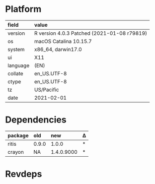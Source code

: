 # Platform

|field    |value                                       |
|:--------|:-------------------------------------------|
|version  |R version 4.0.3 Patched (2021-01-08 r79819) |
|os       |macOS Catalina 10.15.7                      |
|system   |x86_64, darwin17.0                          |
|ui       |X11                                         |
|language |(EN)                                        |
|collate  |en_US.UTF-8                                 |
|ctype    |en_US.UTF-8                                 |
|tz       |US/Pacific                                  |
|date     |2021-02-01                                  |

# Dependencies

|package |old   |new        |Δ  |
|:-------|:-----|:----------|:--|
|ritis   |0.9.0 |1.0.0      |*  |
|crayon  |NA    |1.4.0.9000 |*  |

# Revdeps

